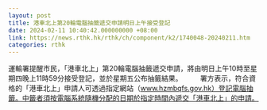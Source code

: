 ```yaml
---
layout: post
title: 港車北上第20輪電腦抽籤遞交申請明日上午接受登記
date: 2024-02-11 10:40:42.000000000 +08:00
link: https://news.rthk.hk/rthk/ch/component/k2/1740048-20240211.htm
categories: rthk
---
```


運輸署提醒市民，「港車北上」第20輪電腦抽籤遞交申請，將由明日上午10時至星期四晚上11時59分接受登記，並於星期五公布抽籤結果。
　　 
署方表示，符合資格的「港車北上」申請人可透過指定網站（www.hzmbqfs.gov.hk）登記電腦抽籤。中籤者須按電腦系統隨機分配的日期於指定時間內遞交「港車北上」的申請。
